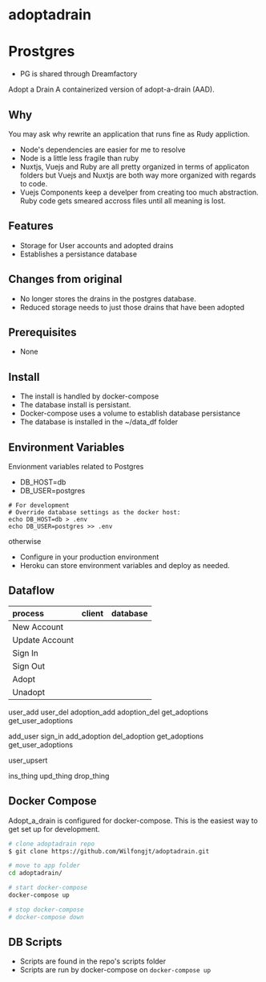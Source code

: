# adoptadrain
# Prostgres

* PG is shared through Dreamfactory


Adopt a Drain
A containerized version of adopt-a-drain (AAD).
## Why
You may ask why rewrite an application that runs fine as Rudy appliction.
* Node's dependencies are easier for me to resolve
* Node is a little less fragile than ruby
* Nuxtjs, Vuejs and Ruby are all pretty organized in terms of applicaton folders but Vuejs and Nuxtjs are both way more organized with regards to code.  
* Vuejs Components keep a develper from creating too much abstraction.  Ruby code gets smeared accross files until all meaning is lost.

## Features
* Storage for User accounts and adopted drains
* Establishes a persistance database

## Changes from original
* No longer stores the drains in the postgres database.
* Reduced storage needs to just those drains that have been adopted

## Prerequisites
* None

## Install
* The install is handled by docker-compose
* The database install is persistant.
* Docker-compose uses a volume to establish database persistance
* The database is installed in the ~/data_df folder 


## Environment Variables
Envionment variables related to Postgres
* DB_HOST=db
* DB_USER=postgres

```
# For development
# Override database settings as the docker host:
echo DB_HOST=db > .env
echo DB_USER=postgres >> .env
```
otherwise
* Configure in your production environment
* Heroku can store environment variables and deploy as needed.

## Dataflow
| process | client | database |
| :-- | :-- | :-- |
| New Account  |    |    |
| Update Account  |    |    |
| Sign In |   |   |
| Sign Out |  |  |
| Adopt  |  |  |
| Unadopt |  |  |


user_add
user_del
adoption_add
adoption_del
get_adoptions
get_user_adoptions

add_user
sign_in
add_adoption
del_adoption
get_adoptions
get_user_adoptions

user_upsert



ins_thing
upd_thing
drop_thing 


## Docker Compose
Adopt_a_drain is configured for docker-compose. This is the easiest way to get set up for development.

``` bash
# clone adoptadrain repo
$ git clone https://github.com/Wilfongjt/adoptadrain.git

# move to app folder
cd adoptadrain/

# start docker-compose
docker-compose up

# stop docker-compose
# docker-compose down
```

## DB Scripts
* Scripts are found in the repo's scripts folder
* Scripts are run by docker-compose on ```docker-compose up``` 


